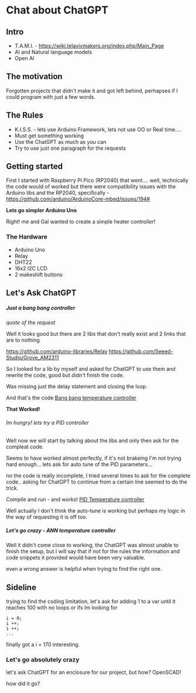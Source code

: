 # Chat about ChatGPT

## Intro

* T.A.M.I. - https://wiki.telavivmakers.org/index.php/Main_Page
* AI and Natural language models
* Open AI

## The motivation

Forgotten projects that didn't make it and got left behind, perhapses if I could program with just a few words.

## The Rules

* K.I.S.S. - lets use Arduino Framework, lets not use OO or Real time....
* Must get something working
* Use the ChatGPT as much as you can
* Try to use just one paragraph for the requests
 
## Getting started

First I started with Raspberry Pi Pico (RP2040)
that went.... well, technically the code would of worked but there were compatibility issues  with the Arduino libs and the RP2040, specifically - https://github.com/arduino/ArduinoCore-mbed/issues/194#

**Lets go simpler Arduino Uno** 

Right! me and Gal wanted to create a simple heater controller!

### The Hardware
* Arduino Uno
* Relay
* DHT22
* 16x2 I2C LCD
* 2 makeshift buttons

## Let's Ask ChatGPT

##### Just a bang bang controller
_quote of the request_

Well it looks good but there are 2 libs that don't really exist and 2 links that are to nothing 

https://github.com/arduino-libraries/Relay
https://github.com/Seeed-Studio/Grove_AM2311

So I looked for a lib by myself and asked for ChatGPT to use them and rewrite the code, good but didn't finish the code.

Was missing just the delay statement and closing the loop. 

And that's the code [Bang bang temperature controller](bang_bang_temp_controller_with_chatgpt.ino)


**That Worked!**


###### Im hungry! lets try a PID controller

Well now we will start by talking about the libs and only then ask for the compleat code.

Seems to have worked almost perfectly, if it's not brakeing I'm not trying hard enough... lets ask for auto tune of the PID parameters...


no the code is really incomplete, I tried several times to ask for the complete code.. asking for ChatGPT to continue from a certain line seemed to do the trick. 

Compile and run - and works! [PID Temperature controller](PID_temp_controller_chatGPT)

Well actually I don't think the auto-tune is working but perhaps my logic in the way of requesting it is off too.

##### Let's go crazy - ANN temperature controller

Well it didn't come close to working, the ChatGPT was almost unable to finish the setup, but I will say that if not for the rules the information and code snippets it provided would have been very valuable.  

even a wrong answer is helpful when trying to find the right one.

## Sideline 

trying to find the coding limitation, let's ask for adding 1 to a var until it reaches 100 with no loops or ifs
Im looking for 
```
i = 0;
i ++;
i ++;
...

```
 
finally got a i = 170 
interesting. 


### Let's go absolutely crazy

let's ask ChatGPT for an enclosure for our project, but how?
OpenSCAD!

how did it go?